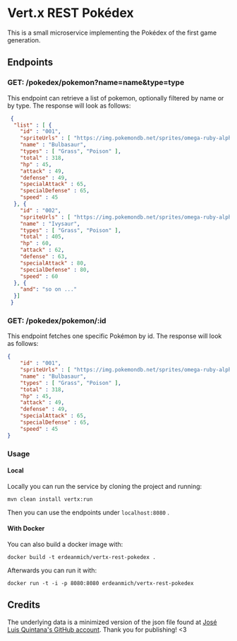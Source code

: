 # Vert.x REST Pokédex 
 This is a small microservice implementing the Pokédex of the first game generation. 
 
## Endpoints 
### GET: /pokedex/pokemon?name=name&type=type
This endpoint can retrieve a list of pokemon, optionally filtered by name or by type. 
The response will look as follows:

```json
 {
  "list" : [ {
    "id" : "001",
    "spriteUrls" : [ "https://img.pokemondb.net/sprites/omega-ruby-alpha-sapphire/dex/normal/bulbasaur.png", "https://img.pokemondb.net/artwork/bulbasaur.jpg", "https://img.pokemondb.net/sprites/black-white/anim/normal/bulbasaur.gif" ],
    "name" : "Bulbasaur",
    "types" : [ "Grass", "Poison" ],
    "total" : 318,
    "hp" : 45,
    "attack" : 49,
    "defense" : 49,
    "specialAttack" : 65,
    "specialDefense" : 65,
    "speed" : 45
  }, {
    "id" : "002",
    "spriteUrls" : [ "https://img.pokemondb.net/sprites/omega-ruby-alpha-sapphire/dex/normal/ivysaur.png", "https://img.pokemondb.net/artwork/ivysaur.jpg", "https://img.pokemondb.net/sprites/black-white/anim/normal/ivysaur.gif" ],
    "name" : "Ivysaur",
    "types" : [ "Grass", "Poison" ],
    "total" : 405,
    "hp" : 60,
    "attack" : 62,
    "defense" : 63,
    "specialAttack" : 80,
    "specialDefense" : 80,
    "speed" : 60
  }, {
    "and": "so on ..."
  }]
 }
```
 
### GET: /pokedex/pokemon/:id
This endpoint fetches one specific Pokémon by id. 
The response will look as follows: 
```json
{
    "id" : "001",
    "spriteUrls" : [ "https://img.pokemondb.net/sprites/omega-ruby-alpha-sapphire/dex/normal/bulbasaur.png", "https://img.pokemondb.net/artwork/bulbasaur.jpg", "https://img.pokemondb.net/sprites/black-white/anim/normal/bulbasaur.gif" ],
    "name" : "Bulbasaur",
    "types" : [ "Grass", "Poison" ],
    "total" : 318,
    "hp" : 45,
    "attack" : 49,
    "defense" : 49,
    "specialAttack" : 65,
    "specialDefense" : 65,
    "speed" : 45
}
```

### Usage
#### Local
Locally you can run the service by cloning the project and running: 
```
mvn clean install vertx:run 
```
Then you can use the endpoints under `localhost:8080` .

#### With Docker
You can also build a docker image with: 
```shell script
docker build -t erdeanmich/vertx-rest-pokedex .
```
Afterwards you can run it with: 
```shell script
docker run -t -i -p 8080:8080 erdeanmich/vertx-rest-pokedex
```

## Credits
The underlying data is a minimized version of the json file found at 
<a href="https://github.com/joseluisq/pokemons">José Luis Quintana's GitHub account</a>.
Thank you for publishing! <3
